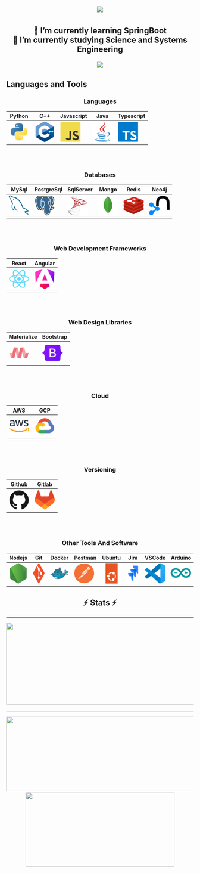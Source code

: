 <h1 align="center">
    <img src="https://readme-typing-svg.herokuapp.com/?font=Righteous&size=35&center=true&vCenter=true&width=500&height=70&duration=4000&lines=Hi+👋+I'm+Jorge+Castañeda" />
</h1>

<h2 align="center">

🌱 I’m currently learning **SpringBoot** <br/>
🚀 I’m currently studying **Science and Systems Engineering**

</h2>

<div align="center"> 
  <a href="mailto:jorgecas20000@gmail.com">
    <img src="https://img.shields.io/badge/Gmail-333333?style=for-the-badge&logo=gmail&logoColor=red" />
  </a>
</div>

<!-- ### About Me:
 -->


## Languages and Tools

<div align="center">

### Languages

| Python | C++ | Javascript | Java | Typescript |  
|----------|----------|----------|-------|-------| 
| <img src="https://github.com/devicons/devicon/blob/master/icons/python/python-original.svg" title="Python"  alt="Python" width="55" height="55"/> | <img src="https://github.com/devicons/devicon/blob/master/icons/cplusplus/cplusplus-original.svg" title="C++"  alt="C++" width="55" height="55"/> | <img src="https://github.com/devicons/devicon/blob/master/icons/javascript/javascript-original.svg" title="JavaScript" alt="JavaScript" width="55" height="55"/> | <img src="https://github.com/devicons/devicon/blob/master/icons/java/java-original.svg" title="Java" alt="Java" width="55" height="55"/> | <img src="https://github.com/devicons/devicon/blob/master/icons/typescript/typescript-original.svg" title="typescript" alt="typescript" width="55" height="55"/> |

<br/>
<br/>

### Databases

| MySql | PostgreSql | SqlServer | Mongo | Redis | Neo4j |  
|----------|----------|----------|----------|----------|----------|  
| <img src="https://github.com/devicons/devicon/blob/master/icons/mysql/mysql-original.svg" title="mysql"  alt="mysql" width="55" height="55"/> | <img src="https://github.com/devicons/devicon/blob/master/icons/postgresql/postgresql-original.svg" title="postgres"  alt="postgres" width="55" height="55"/> | <img src="https://github.com/devicons/devicon/blob/master/icons/microsoftsqlserver/microsoftsqlserver-original.svg" title="sqlserver"  alt="sqlserver" width="55" height="55"/> | <img src="https://github.com/devicons/devicon/blob/master/icons/mongodb/mongodb-original.svg" title="mongo"  alt="mongo" width="55" height="55"/> | <img src="https://github.com/devicons/devicon/blob/master/icons/redis/redis-original.svg" title="redis"  alt="redis" width="55" height="55"/> | <img src="https://github.com/devicons/devicon/blob/master/icons/neo4j/neo4j-original.svg" title="neo4j"  alt="neo4j" width="55" height="55"/> |

<br/>
<br/>

### Web Development Frameworks

| React | Angular |  
|----------|----------|  
| <img src="https://github.com/devicons/devicon/blob/master/icons/react/react-original.svg" title="react"  alt="react" width="55" height="55"/> | <img src="https://github.com/devicons/devicon/blob/master/icons/angular/angular-original.svg" title="angular"  alt="angular" width="55" height="55"/> |

<br/>
<br/>

### Web Design Libraries

| Materialize | Bootstrap |  
|----------|----------|  
| <img src="https://github.com/devicons/devicon/blob/master/icons/materializecss/materializecss-original.svg" title="materialize"  alt="materialize" width="55" height="55"/> | <img src="https://github.com/devicons/devicon/blob/master/icons/bootstrap/bootstrap-original.svg" title="bootstrap"  alt="bootstrap" width="55" height="55"/> |

<br/>
<br/>

### Cloud

| AWS | GCP |  
|----------|----------|  
| <img src="https://github.com/devicons/devicon/blob/master/icons/amazonwebservices/amazonwebservices-original-wordmark.svg" title="aws"  alt="aws" width="55" height="55"/> | <img src="https://github.com/devicons/devicon/blob/master/icons/googlecloud/googlecloud-original.svg" title="gcp"  alt="gcp" width="55" height="55"/> |

<br/>
<br/>

### Versioning

| Github | Gitlab |  
|----------|----------|  
| <img src="https://github.com/devicons/devicon/blob/master/icons/github/github-original.svg" title="github"  alt="github" width="55" height="55"/> | <img src="https://github.com/devicons/devicon/blob/master/icons/gitlab/gitlab-original.svg" title="gitlab"  alt="gitlab" width="55" height="55"/> |

<br/>
<br/>

### Other Tools And Software

| Nodejs | Git | Docker | Postman | Ubuntu | Jira | VSCode | Arduino |  
|----------|----------|----------|----------|----------|----------|----------|----------|  
| <img src="https://github.com/devicons/devicon/blob/master/icons/nodejs/nodejs-original.svg" title="nodejs"  alt="nodejs" width="55" height="55"/> | <img src="https://github.com/devicons/devicon/blob/master/icons/git/git-original.svg" title="git"  alt="git" width="55" height="55"/> | <img src="https://github.com/devicons/devicon/blob/master/icons/docker/docker-original.svg" title="docker"  alt="docker" width="55" height="55"/> | <img src="https://github.com/devicons/devicon/blob/master/icons/postman/postman-original.svg" title="postman"  alt="postman" width="55" height="55"/> | <img src="https://github.com/devicons/devicon/blob/master/icons/ubuntu/ubuntu-original.svg" title="ubuntu"  alt="ubuntu" width="55" height="55"/> | <img src="https://github.com/devicons/devicon/blob/master/icons/jira/jira-original.svg" title="jira"  alt="jira" width="55" height="55"/> | <img src="https://github.com/devicons/devicon/blob/master/icons/vscode/vscode-original.svg" title="vscode"  alt="vscode" width="55" height="55"/> | <img src="https://github.com/devicons/devicon/blob/master/icons/arduino/arduino-original.svg" title="arduino"  alt="arduino" width="55" height="55"/> |

</div>

<h2 align="center">⚡ Stats ⚡</h2>

---

<p align="center">
  <img width="800" height="220" src="https://streak-stats.demolab.com?user=doom-2099&theme=highcontrast&hide_border=true&border_radius=5&card_width=800">
</p>

---

<p align="center">
  <img width="600" height="200" src="https://github-readme-stats.vercel.app/api?username=doom-2099&show_icons=true&theme=vision-friendly-dark">
  <img width="400" height="200" src="https://github-readme-stats.vercel.app/api/top-langs/?username=doom-2099&size_weight=0.15&count_weight=0.5&layout=compact&theme=vision-friendly-dark">
</p>
